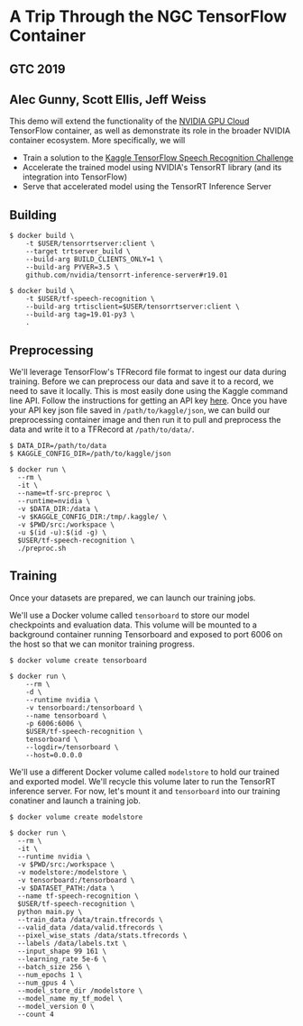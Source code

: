 # A Trip Through the NGC TensorFlow Container
## GTC 2019
## Alec Gunny, Scott Ellis, Jeff Weiss
This demo will extend the functionality of the <a href=ngc.nvidia.com>NVIDIA GPU Cloud</a> TensorFlow container, as well as demonstrate its role in the broader NVIDIA container ecosystem. More specifically, we will
- Train a solution to the <a href="https://www.kaggle.com/c/tensorflow-speech-recognition-challenge">Kaggle TensorFlow Speech Recognition Challenge</a>
- Accelerate the trained model using NVIDIA's TensorRT library (and its integration into TensorFlow)
- Serve that accelerated model using the TensorRT Inference Server

## Building
```
$ docker build \
    -t $USER/tensorrtserver:client \
    --target trtserver_build \
    --build-arg BUILD_CLIENTS_ONLY=1 \
    --build-arg PYVER=3.5 \
    github.com/nvidia/tensorrt-inference-server#r19.01

$ docker build \
    -t $USER/tf-speech-recognition \
    --build-arg trtisclient=$USER/tensorrtserver:client \
    --build-arg tag=19.01-py3 \
    .
```
## Preprocessing
We'll leverage TensorFlow's TFRecord file format to ingest our data during training. Before we can preprocess our data and save it to a record, we need to save it locally. This is most easily done using the Kaggle command line API. Follow the instructions for getting an API key <a href="https://github.com/Kaggle/kaggle-api">here</a>. Once you have your API key json file saved in `/path/to/kaggle/json`, we can build our preprocessing container image and then run it to pull and preprocess the data and write it to a TFRecord at `/path/to/data/`.
```
$ DATA_DIR=/path/to/data
$ KAGGLE_CONFIG_DIR=/path/to/kaggle/json

$ docker run \
  --rm \
  -it \
  --name=tf-src-preproc \
  --runtime=nvidia \
  -v $DATA_DIR:/data \
  -v $KAGGLE_CONFIG_DIR:/tmp/.kaggle/ \
  -v $PWD/src:/workspace \
  -u $(id -u):$(id -g) \
  $USER/tf-speech-recognition \
  ./preproc.sh
```
## Training
Once your datasets are prepared, we can launch our training jobs.

We'll use a Docker volume called `tensorboard` to store our model checkpoints and evaluation data. This volume will be mounted to a background container running Tensorboard and exposed to port 6006 on the host so that we can monitor training progress.
```
$ docker volume create tensorboard

$ docker run \
    --rm \
    -d \
    --runtime nvidia \
    -v tensorboard:/tensorboard \
    --name tensorboard \
    -p 6006:6006 \
    $USER/tf-speech-recognition \
    tensorboard \
    --logdir=/tensorboard \
    --host=0.0.0.0
```
We'll use a different Docker volume called `modelstore` to hold our trained and exported model. We'll recycle this volume later to run the TensorRT inference server. For now, let's mount it and `tensorboard` into our training conatiner and launch a training job.
```
$ docker volume create modelstore

$ docker run \
  --rm \
  -it \
  --runtime nvidia \
  -v $PWD/src:/workspace \
  -v modelstore:/modelstore \
  -v tensorboard:/tensorboard \
  -v $DATASET_PATH:/data \
  --name tf-speech-recognition \
  $USER/tf-speech-recognition \
  python main.py \
  --train_data /data/train.tfrecords \
  --valid_data /data/valid.tfrecords \
  --pixel_wise_stats /data/stats.tfrecords \
  --labels /data/labels.txt \
  --input_shape 99 161 \
  --learning_rate 5e-6 \
  --batch_size 256 \
  --num_epochs 1 \
  --num_gpus 4 \
  --model_store_dir /modelstore \
  --model_name my_tf_model \
  --model_version 0 \
  --count 4
```

